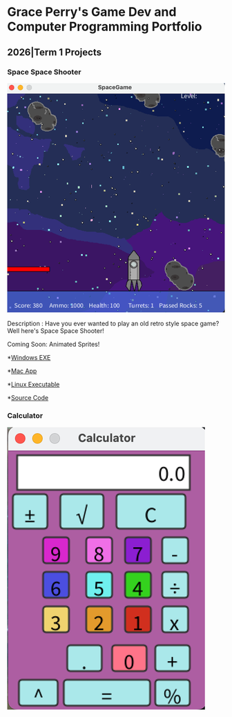 # Grace Perry's Game Dev and Computer Programming Portfolio

## 2026|Term 1 Projects

### Space Space Shooter

![Space Space Shooter](https://github.com/GrassPerry/GameDevPortfolio/blob/main/images/spaceGame.png?raw=true)

Description : Have you ever wanted to play an old retro style space game? Well here's Space Space Shooter!


Coming Soon: Animated Sprites!

*[Windows EXE](https://github.com/GrassPerry/GameDevPortfolio/blob/main/src/SpaceGame/readme.md)

*[Mac App]()

*[Linux Executable]()

*[Source Code]()

### Calculator

![Calculator](https://github.com/GrassPerry/GameDevPortfolio/blob/main/images/calculator.png?raw=true)
